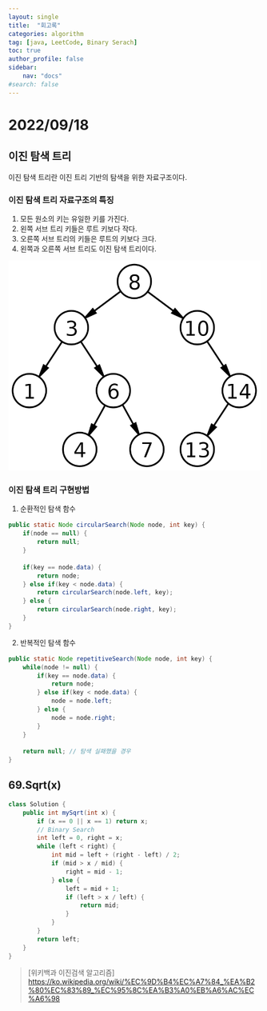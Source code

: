 ```yaml
---
layout: single
title:  "회고록"
categories: algorithm
tag: [java, LeetCode, Binary Serach]
toc: true
author_profile: false
sidebar:
    nav: "docs"
#search: false
---
```


# 2022/09/18

## 이진 탐색 트리

이진 탐색 트리란 이진 트리 기반의 탐색을 위한 자료구조이다. 

### 이진 탐색 트리 자료구조의 특징 

1. 모든 원소의 키는 유일한 키를 가진다.
2. 왼쪽 서브 트리 키들은 루트 키보다 작다. 
3. 오른쪽 서브 트리의 키들은 루트의 키보다 크다. 
4. 왼쪽과 오른쪽 서브 트리도 이진 탐색 트리이다.

![Binary search tree.svg](https://raw.githubusercontent.com/Antidote21/save-image-repo/main/img/800px-Binary_search_tree.svg.png)

### 이진 탐색 트리 구현방법

1. 순환적인 탐색 함수
```java
public static Node circularSearch(Node node, int key) {
	if(node == null) {
		return null;
	} 

	if(key == node.data) {
		return node;
	} else if(key < node.data) {
		return circularSearch(node.left, key);
	} else {
		return circularSearch(node.right, key);
	}
}
```
2. 반복적인 탐색 함수
```java
public static Node repetitiveSearch(Node node, int key) {
	while(node != null) {
		if(key == node.data) {
			return node;
		} else if(key < node.data) {
			node = node.left;
		} else {
			node = node.right;
		}
	}

	return null; // 탐색 실패했을 경우 
}
```
## 69.Sqrt(x)
```java
class Solution {
    public int mySqrt(int x) {              
        if (x == 0 || x == 1) return x;       
        // Binary Search
        int left = 0, right = x;
        while (left < right) {
            int mid = left + (right - left) / 2;
            if (mid > x / mid) {
                right = mid - 1; 
            } else {
                left = mid + 1;
                if (left > x / left) {
                    return mid;
                }                
            }
        }     
        return left;
    }
}
```
>[위키백과 이진검색 알고리즘]
<https://ko.wikipedia.org/wiki/%EC%9D%B4%EC%A7%84_%EA%B2%80%EC%83%89_%EC%95%8C%EA%B3%A0%EB%A6%AC%EC%A6%98>







